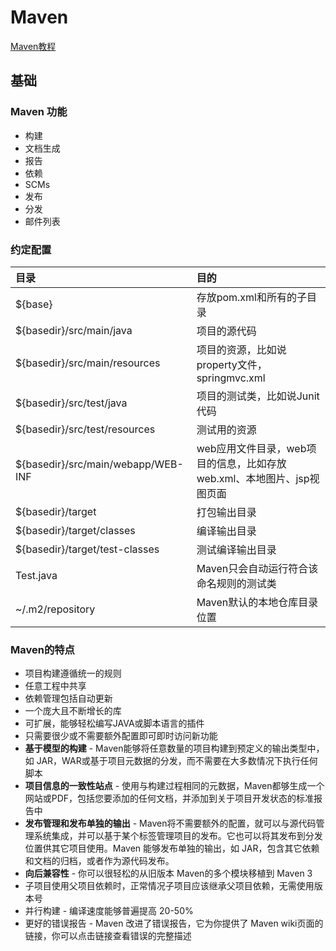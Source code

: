# Maven

[Maven教程](https://www.runoob.com/maven/maven-tutorial.html)

## 基础

### Maven 功能

- 构建
- 文档生成
- 报告
- 依赖
- SCMs
- 发布
- 分发
- 邮件列表

### 约定配置

|目录|目的|
|:-|:-|
|${base}|存放pom.xml和所有的子目录|
|${basedir}/src/main/java|项目的源代码|
|${basedir}/src/main/resources|项目的资源，比如说property文件，springmvc.xml|
|${basedir}/src/test/java|项目的测试类，比如说Junit代码|
|${basedir}/src/test/resources|测试用的资源|
|${basedir}/src/main/webapp/WEB-INF|web应用文件目录，web项目的信息，比如存放web.xml、本地图片、jsp视图页面|
|${basedir}/target|打包输出目录|
|${basedir}/target/classes|编译输出目录|
|${basedir}/target/test-classes|测试编译输出目录|
|Test.java|Maven只会自动运行符合该命名规则的测试类|
|~/.m2/repository|Maven默认的本地仓库目录位置|

### Maven的特点

- 项目构建遵循统一的规则
- 任意工程中共享
- 依赖管理包括自动更新
- 一个庞大且不断增长的库
- 可扩展，能够轻松编写JAVA或脚本语言的插件
- 只需要很少或不需要额外配置即可即时访问新功能
- **基于模型的构建** - Maven能够将任意数量的项目构建到预定义的输出类型中，如 JAR，WAR或基于项目元数据的分发，而不需要在大多数情况下执行任何脚本
- **项目信息的一致性站点** - 使用与构建过程相同的元数据，Maven都够生成一个网站或PDF，包括您要添加的任何文档，并添加到关于项目开发状态的标准报告中
- **发布管理和发布单独的输出** - Maven将不需要额外的配置，就可以与源代码管理系统集成，并可以基于某个标签管理项目的发布。它也可以将其发布到分发位置供其它项目使用。Maven 能够发布单独的输出，如 JAR，包含其它依赖和文档的归档，或者作为源代码发布。
- **向后兼容性** - 你可以很轻松的从旧版本 Maven的多个模块移植到 Maven 3
- 子项目使用父项目依赖时，正常情况子项目应该继承父项目依赖，无需使用版本号
- 并行构建 - 编译速度能够普遍提高 20-50%
- 更好的错误报告 - Maven 改进了错误报告，它为你提供了 Maven wiki页面的链接，你可以点击链接查看错误的完整描述